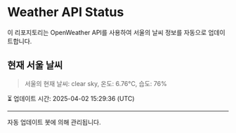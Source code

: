 
# Weather API Status

이 리포지토리는 OpenWeather API를 사용하여 서울의 날씨 정보를 자동으로 업데이트합니다.

## 현재 서울 날씨
> 서울의 현재 날씨: clear sky, 온도: 6.76°C, 습도: 76%

⏳ 업데이트 시간: 2025-04-02 15:29:36 (UTC)

---
자동 업데이트 봇에 의해 관리됩니다.
